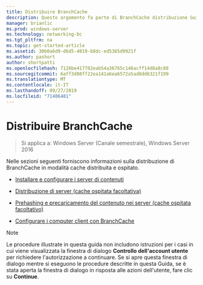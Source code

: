 ```yaml
---
title: Distribuire BranchCache
description: Questo argomento fa parte di BranchCache distribuzione Guide per Windows Server 2016, che illustra come distribuire BranchCache in modalità cache distribuita e ospitato per ottimizzare l'utilizzo della larghezza di banda WAN nelle succursali
manager: brianlic
ms.prod: windows-server
ms.technology: networking-bc
ms.tgt_pltfrm: na
ms.topic: get-started-article
ms.assetid: 30b0a6d9-d6d5-4019-b8dc-ed5365d9921f
ms.author: pashort
author: shortpatti
ms.openlocfilehash: 7126be417702eab54a36765c146acff14d8a8c88
ms.sourcegitcommit: 6aff3d88ff22ea141a6ea6572a5ad8dd6321f199
ms.translationtype: MT
ms.contentlocale: it-IT
ms.lasthandoff: 09/27/2019
ms.locfileid: "71406481"
---
```

# <a name="deploy-branchcache"></a>Distribuire BranchCache

>Si applica a: Windows Server (Canale semestrale), Windows Server 2016

Nelle sezioni seguenti forniscono informazioni sulla distribuzione di BranchCache in modalità cache distribuita e ospitato.  
  
-   [Installare e configurare i server di contenuti](Install-and-Configure-Content-Servers.md)  
  
-   [Distribuzione di server &#40;cache ospitata facoltativa&#41;](deploy-hosted-cache-servers.md)  
  
-   [Prehashing e precaricamento del contenuto nei server &#40;cache ospitata facoltativo&#41;](prehashing-and-preloading.md)  
  
-   [Configurare i computer client con BranchCache](Configure-BranchCache-Client-Computers.md)  
  
> [!NOTE]  
> Le procedure illustrate in questa guida non includono istruzioni per i casi in cui viene visualizzata la finestra di dialogo **Controllo dell'account utente** per richiedere l'autorizzazione a continuare. Se si apre questa finestra di dialogo mentre si eseguono le procedure descritte in questa Guida, se è stata aperta la finestra di dialogo in risposta alle azioni dell'utente, fare clic su **Continue**.  
  


